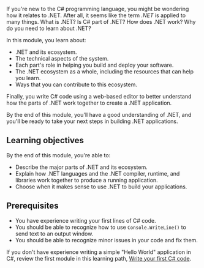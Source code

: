 If you're new to the C# programming language, you might be wondering how it relates to .NET. After all, it seems like the term *.NET* is applied to many things. What is .NET? Is C# part of .NET? How does .NET work? Why do you need to learn about .NET?

In this module, you learn about:

- .NET and its ecosystem.
- The technical aspects of the system.
- Each part's role in helping you build and deploy your software.
- The .NET ecosystem as a whole, including the resources that can help you learn.
- Ways that you can contribute to this ecosystem.

Finally, you write C# code using a web-based editor to better understand how the parts of .NET work together to create a .NET application.

By the end of this module, you'll have a good understanding of .NET, and you'll be ready to take your next steps in building .NET applications.

## Learning objectives

By the end of this module, you're able to:

- Describe the major parts of .NET and its ecosystem.
- Explain how .NET languages and the .NET compiler, runtime, and libraries work together to produce a running application.
- Choose when it makes sense to use .NET to build your applications.

## Prerequisites

- You have experience writing your first lines of C# code.
- You should be able to recognize how to use `Console.WriteLine()` to send text to an output window.
- You should be able to recognize minor issues in your code and fix them.

If you don't have experience writing a simple "Hello World" application in C#, review the first module in this learning path, [Write your first C# code](/training/modules/csharp-write-first/?azure-portal=true).
